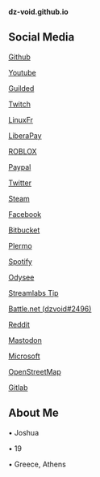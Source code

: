 <link rel="icon" href="/favicon.ico" type="image/x-icon" />

**dz-void.github.io**
  
**Social Media**
----------------
  [Github](https://github.com/dz-void)
  
  [Youtube](https://www.youtube.com/channel/UCMW5Dxg_XH0sosr7GNiskwQ)
  
  [Guilded](https://guilded.gg/dzvoids-cult)
  
  [Twitch](https://twitch.tv/dz_void)
  
  [LinuxFr](https://linuxfr.org/users/dzvoid)
  
  [LiberaPay](https://liberapay.com/dz-void/)
  
  [ROBLOX](https://www.roblox.com/users/3247147868/profile)
  
  [Paypal](https://www.paypal.com/paypalme/dzvoid)
  
  [Twitter](https://twitter.com/DzVoid)
  
  [Steam](https://steamcommunity.com/id/dz-void)

  [Facebook](https://facebook.com/profile.php?id=100077212432383)
  
  [Bitbucket](https://bitbucket.org/dzvoid/)
  
  [Plermo](https://blob.cat/dz-void)
  
  [Spotify](https://open.spotify.com/user/31qjunb3cmf3lsyzprpmnygc352m)
  
  [Odysee](https://odysee.com/@dz.void:5)
  
  [Streamlabs Tip](https://streamlabs.com/dz_void/tip)
  
  [Battle.net (dzvoid#2496)](https://battle.net/)
  
  [Reddit](https://www.reddit.com/user/dzvoid)
  
  [Mastodon](https://c.im/@dzvoid)
  
  [Microsoft](https://www.xboxgamertag.com/search/dz-v0id)
  
  [OpenStreetMap](https://www.openstreetmap.org/user/dzvoid)
  
  [Gitlab](https://gitlab.com/official.dz.void)
  
**About Me**
------------
  • Joshua
  
  • 19
  
  • Greece, Athens
